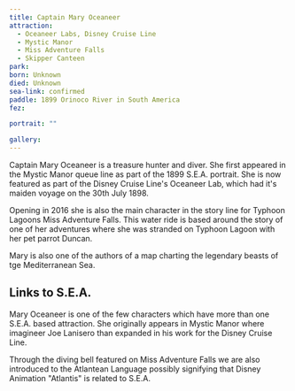 ```yaml
---
title: Captain Mary Oceaneer
attraction: 
  - Oceaneer Labs, Disney Cruise Line
  - Mystic Manor
  - Miss Adventure Falls
  - Skipper Canteen
park: 
born: Unknown
died: Unknown
sea-link: confirmed
paddle: 1899 Orinoco River in South America
fez:

portrait: ""

gallery:
---
```


Captain Mary Oceaneer is a treasure hunter and diver. She first appeared in the Mystic Manor queue line as part of the 1899 S.E.A. portrait. She is now featured as part of the Disney Cruise Line's Oceaneer Lab, which had it's maiden voyage on the 30th July 1898.

Opening in 2016 she is also the main character in the story line for Typhoon Lagoons Miss Adventure Falls. This water ride is based around the story of one of her adventures where she was stranded on Typhoon Lagoon with her pet parrot Duncan.

Mary is also one of the authors of a map charting the legendary beasts of tge Mediterranean Sea.

## Links to S.E.A.

Mary Oceaneer is one of the few characters which have more than one S.E.A. based attraction. She originally appears in Mystic Manor where imagineer Joe Lanisero than expanded in his work for the Disney Cruise Line.

Through the diving bell featured on Miss Adventure Falls we are also introduced to the Atlantean Language possibly signifying that Disney Animation "Atlantis" is related to S.E.A.